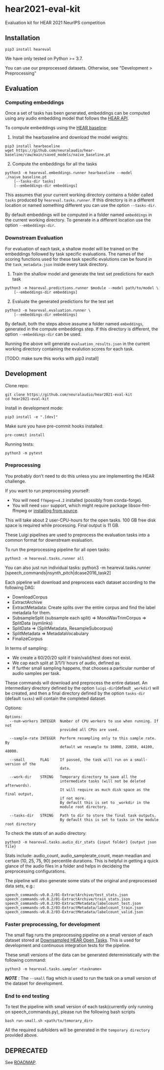 # hear2021-eval-kit

Evaluation kit for HEAR 2021 NeurIPS competition

## Installation

```
pip3 install heareval
```

We have only tested on Python >= 3.7.

You can use our preprocessed datasets. Otherwise, see "Development > Preprocessing"


## Evaluation

### Computing embeddings

Once a set of tasks has been generated, embeddings can be computed
using any audio embedding model that follows the [HEAR
API](https://neuralaudio.ai/hear2021-holistic-evaluation-of-audio-representations.html#common-api).

To compute embeddings using the [HEAR
baseline](https://github.com/neuralaudio/hear-baseline):

1) Install the hearbaseline and download the model weights:
```
pip3 install hearbaseline
wget https://github.com/neuralaudio/hear-baseline/raw/main/saved_models/naive_baseline.pt
```

2) Compute the embeddings for all the tasks
```
python3 -m heareval.embeddings.runner hearbaseline --model ./naive_baseline.pt
    [--tasks-dir tasks]
    [--embeddings-dir embeddings]
```

This assumes that your current working directory contains a folder
called `tasks` produced by `heareval.tasks.runner`. If this directory
is in a different location or named something different you can use
the option `--tasks-dir`. 

By default embeddings will be computed in a folder named `embeddings`
in the current working directory. To generate in a different location
use the option `--embeddings-dir`.

### Downstream Evaluation

For evaluation of each task, a shallow model will be trained on the
embeddings followed by task specific evaluations. The names of the
scoring functions used for these task specific evalutions can be
found in the `task_metadata.json` inside every task directory.

1) Train the shallow model and generate the test set predictions for each task
```
python3 -m heareval.predictions.runner $module --model path/to/model \
    [--embeddings-dir embeddings]
```

2) Evaluate the generated predictions for the test set
```
python3 -m heareval.evaluation.runner \
    [--embeddings-dir embeddings]
```

By default, both the steps above assume a folder named `embeddings`,
generated in the compute embeddings step. If this directory is
different, the option `--embeddings-dir` can be used.

Running the above will generate `evaluation_results.json` in the
current working directory containing the evalution scores for each
task.

[TODO: make sure this works with pip3 install]

## Development

Clone repo:
```
git clone https://github.com/neuralaudio/hear2021-eval-kit
cd hear2021-eval-kit
```
Install in development mode:
```
pip3 install -e ".[dev]"
```

Make sure you have pre-commit hooks installed:
```
pre-commit install
```

Running tests:
```
python3 -m pytest
```

### Preprocessing

You probably don't need to do this unless you are implementing the
HEAR challenge.

If you want to run preprocessing yourself:
* You will need `ffmpeg>=4.2` installed (possibly from conda-forge).
* You will need `soxr` support, which might require package
libsox-fmt-ffmpeg or [installing from
source](https://github.com/neuralaudio/hear-eval-kit/issues/156#issuecomment-893151305).

This will take about 2 user-CPU-hours for the open tasks. 100 GB free
disk space is required while processing. Final output is 11 GB.

These Luigi pipelines are used to preprocess the evaluation tasks
into a common format for downstream evaluation.

To run the preprocessing pipeline for all open tasks:
```
python3 -m heareval.tasks.runner all
```
You can also just run individual tasks:
python3 -m heareval.tasks.runner [speech_commands|nsynth_pitch|dcase2016_task2]

Each pipeline will download and preprocess each dataset according
to the following DAG:
* DownloadCorpus
* ExtractArchive
* ExtractMetadata: Create splits over the entire corpus and find
the label metadata for them.
* SubsampleSplit (subsample each split) => MonoWavTrimCorpus => SplitData (symlinks)
* SplitData => {SplitMetadata, ResampleSubcorpus}
* SplitMetadata => MetadataVocabulary
* FinalizeCorpus

In terms of sampling:
* We create a 60/20/20 split if train/valid/test does not exist.
* We cap each split at 3/1/1/ hours of audio, defined as
* If further small sampling happens, that chooses a particular
number of audio samples per task.

These commands will download and preprocess the entire dataset. An
intermediary directory defined by the option `luigi-dir`(default
`_workdir`) will be created, and then a final directory defined by
the option `tasks-dir` (default `tasks`) will contain the completed
dataset.

Options:
```
Options:
  --num-workers INTEGER  Number of CPU workers to use when running. If not
                         provided all CPUs are used.

  --sample-rate INTEGER  Perform resampling only to this sample rate. By
                         default we resample to 16000, 22050, 44100, 48000.
  
  --small       FLAG     If passed, the task will run on a small-version of the 
                         data.

  --work-dir    STRING   Temporary directory to save all the
                         intermediate tasks (will not be deleted afterwords).
                         It will require as much disk space as the final output,
                         if not more.
                         By default this is set to _workdir in the
                         module root directory.

  --tasks-dir   STRING   Path to dir to store the final task outputs.
                         By default this is set to tasks in the module root directory
```

To check the stats of an audio directory:
```
python3 -m heareval.tasks.audio_dir_stats {input folder} {output json file}
```
Stats include: audio_count, audio_samplerate_count, mean meadian
and certain (10, 25, 75, 90) percentile durations.  This is helpful
in getting a quick glance of the audio files in a folder and helps
in decideing the preprocessing configurations.

The pipeline will also generate some stats of the original and
preprocessed data sets, e.g.:
```
speech_commands-v0.0.2/01-ExtractArchive/test_stats.json
speech_commands-v0.0.2/01-ExtractArchive/train_stats.json
speech_commands-v0.0.2/03-ExtractMetadata/labelcount_test.json
speech_commands-v0.0.2/03-ExtractMetadata/labelcount_train.json
speech_commands-v0.0.2/03-ExtractMetadata/labelcount_valid.json
```

### Faster preprocessing, for development

The small flag runs the preprocessing pipeline on a small version
of each dataset stored at [Downsampled HEAR Open
Tasks](https://github.com/turian/hear2021-open-tasks-downsampled). This
is used for development and continuous integration tests for the
pipeline.

These small versions of the data can be generated
deterministically with the following command:
```
python3 -m heareval.tasks.sampler <taskname>
```

**_NOTE_** : The `--small` flag which is used to run the task on a
small version of the dataset for development.

### End to end testing

To test the pipeline with small version of each task(currently only running on 
speech_commands.py), please run the following bash scripts
```
bash run-small.sh <path/to/temorary_dir>
```
All the required subfolders will be generated in the `temporary directory` provided above.
## DEPRECATED

See [ROADMAP](ROADMAP.md).
